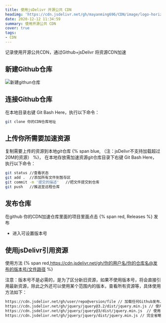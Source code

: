 ```yaml
---
title: 使用jsDelivr 开源公共 CDN
headimg: 'https://cdn.jsdelivr.net/gh/mayanming696/CDN/image/logo-horizontal.svg'
date: 2020-12-12 11:34:59
summary: 使用开源公共 CDN
cover: true
tags:
- CDN
---
```


记录使用开源公共CDN，通过Github+jsDelivr 将资源CDN加速

<!-- more -->

## 新建Github仓库

![新建githun仓库](new-Github.jpg)

## 连接Github仓库

在本地目录右键 Git Bash Here，执行以下命令：

``` bash
git clone 你的CDN仓库地址
``` 

## 上传你所需要加速资源

复制需要上传的资源到本地git仓库 {% span blue, （注：jsDelivr不支持加载超过20M的资源） %}，
在本地存放需加速资源git仓库目录下右键 Git Bash Here，执行以下命令：

``` bash
git status //查看状态
git add .  //添加所有文件到暂存区
git commit -m '提交的描述'   //把文件提交到仓库
git push   //推送至远程仓库
``` 

## 发布仓库
在github 你的CDN加速仓库里面的项目里面点击 {% span red, Releases %} 发布
- 进入可设置版本号

## 使用jsDelivr引用资源

使用方法 {% span red,https://cdn.jsdelivr.net/gh/你的用户名/你的仓库名@发布的版本号/文件路径 %} 

注意：版本号不是必需的，是为了区分新旧资源，如果不使用版本号，将会直接引用最新资源，除此之外还可以使用某个范围内的版本，查看所有资源等，具体使用方法如下：

``` bash
https://cdn.jsdelivr.net/gh/user/repo@version/file // 加载任何Github发布、提交或分支
https://cdn.jsdelivr.net/gh/jquery/jquery@3.2/dist/jquery.min.js // 使用版本范围而不是特定版本
https://cdn.jsdelivr.net/gh/jquery/jquery@3/dist/jquery.min.js  // 使用版本范围而不是特定版本
https://cdn.jsdelivr.net/gh/jquery/jquery/dist/jquery.min.js // 完全省略该版本以获取最新版本
``` 